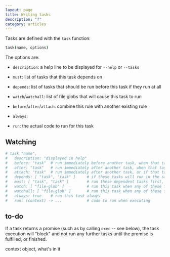 ```yaml
---
layout: page
title: Writing tasks
description: "?"
category: articles
---
```



Tasks are defined with the `task` function:

```coffeescript
task(name, options)
```

The options are:

- `description`: a help line to be displayed for `--help` or `--tasks`

- `must`: list of tasks that this task depends on
- `depends`: list of tasks that should be run before this task if they run at all

- `watch`/`watchall`: list of file globs that will cause this task to run

- `before`/`after`/`attach`: combine this rule with another existing rule
- `always`:

- `run`: the actual code to run for this task

## Watching

```coffeescript
# task "name",
#   description: "displayed in help"
#   before: "task"  # run immediately before another task, when that task is run
#   after: "task"   # run immediately after another task, when that task is run
#   attach: "task"  # run immediately after another task, or if that task doesn't exist, replace it
#   depends: [ "task", "task" ]     # if these tasks will run in the same execution, run them first
#   must: [ "task", "task" ]        # run these dependent tasks first, always
#   watch: [ "file-glob" ]          # run this task when any of these files change
#   watchall: [ "file-glob" ]       # run this task when any of these files change or are deleted
#   always: true    # run this task always
#   run: (context) -> ...           # code to run when executing
```

## to-do

If a task returns a promise (such as by calling `exec` -- see below), the task
execution will "block" and not run any further tasks until the promise is
fulfilled, or finished.

context object, what's in it
